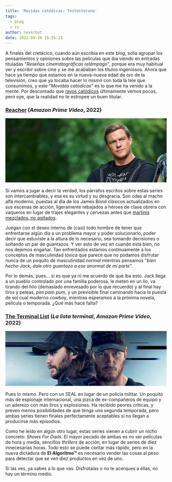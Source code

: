 ```yaml
---
title: 'Movidas catódicas: Testosterona'
tags:
  - blog
  - tv
author: neverbot
date: 2022-09-26 15:55:23
---
```



A finales del cretácico, cuando aún escribía en este blog, solía agrupar los pensamientos y opiniones sobre las películas que iba viendo en entradas tituladas "*Reseñas cinematográficas relámpago*", porque era muy habitual ver y escribir sobre cine y se me acababan los títulos ingeniosos. Ahora que hace ya tiempo que estamos en la nueva-nueva edad de oro de la televisión, creo que ya tocaba hacer lo mismo con toda la tele que consumimos, y este "*Movidas catódicas*" es lo que me ha venido a la mente. Por descontado que [rayos catódicos](https://en.wikipedia.org/wiki/Cathode-ray_tube) últimamente vemos pocos, pero oye, que la realidad no te estropee un buen titular.

### [Reacher](https://www.themoviedb.org/tv/108978-jack-reacher) (*Amazon Prime Video*, 2022)

![15.06.38](./movidas-catodicas-testosterona/15.06.38.png)

Si vamos a jugar a decir la verdad, los párrafos escritos sobre estas series son intercambiables, y esa es su virtud y su desgracia. Son odas al macho alfa moderno, puestas al día de los James Bond clásicos actualizados en sus escenas de acción, ligeramente rebajados a héroes de clase obrera con vaqueros en lugar de trajes elegantes y cervezas antes que [martinis mezclados, no agitados](https://www.youtube.com/watch?v=6SEtPBcsbF4).

Juegan con el deseo interno de (casi) todo hombre de tener que enfrentarse algún día a un problema mayor y poder solucionarlo, poder decir que estuviste a la altura de lo necesario, sea tomando decisiones o soltando un par de guantazos. Y ver esto de vez en cuando está bien, no nos dejemos engañar. Tan enfrentados estamos continuamente a los conceptos de masculinidad *tóxica* que parece que no podamos disfrutar nunca de un poquito de masculinidad *normal* mientras pensamos "*bien hecho Jack, dale otro guantazo a ese anormal de mi parte*".

Por lo demás, pues... si es que ya ni me acuerdo de qué iba esto. Jack llega a un pueblo controlado por una familia poderosa, le meten en un lío, va tirando del hilo (demasiado enrevesado por lo que recuerdo) y al final hay tiros y peleas, *pim pam pum*, y un previsible final caminando hacia la puesta de sol cual moderno *cowboy*, mientras esperamos a la próxima novela, película o temporada. ¿Qué más hace falta?

### [The Terminal List](https://www.themoviedb.org/tv/120911-the-terminal-list) (*La lista terminal*, *Amazon Prime Video*, 2022)

![15.37.16](./movidas-catodicas-testosterona/15.37.16.png)

Pues lo mismo. Pero con un SEAL en lugar de un policía militar. Un poquito más de espionaje internacional, una pizca de ex-compañeros de equipo y un aderezo con más tiros y explosiones. Ha recibido peores críticas, y preveo menos posibilidades de que tenga una segunda temporada, pero ambas series tienen finales perfectamente aceptables si no llegan a producirse más episodios.

Como he leído en algún otro lugar, estas series vienen a cubrir un nicho concreto: *Shows For Dads*. El mayor pecado de ambas es no ser películas de hora y media, sencillos *thrillers* de acción, en lugar de series de diez innecesarias horas. Todo esto se puede contar más rápido, pero en la nueva dictadura de **El Algoritmo™** es necesario vender las cosas al peso para detectar que se ven diez productos en vez de uno.

Si las ves, ya sabes a lo que vas. Disfrútalas o no te acerques a ellas, no hay un término medio.
